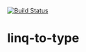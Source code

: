 [![Build Status](https://travis-ci.org/nicolastakashi/linq-to-type.svg?branch=master)](https://travis-ci.org/nicolastakashi/linq-to-type)
# linq-to-type
